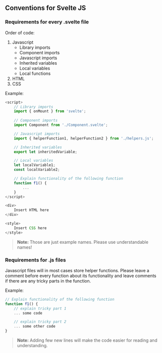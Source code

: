## Conventions for Svelte JS

### Requirements for every .svelte file
Order of code: 
1. Javascript
	- Library imports
	- Component imports 
	- Javascript imports
	- Inherited variables
	- Local variables
	- Local functions
2. HTML
3. CSS

Example:
```javascript
<script>
	// Library imports
	import { onMount } from 'svelte';
	
	// Component imports
	import Component from './Component.svelte';

	// Javascript imports
	import { helperFunction1, helperFunction2 } from './helpers.js';

	// Inherited variables
	export let inheritedVariable;

	// Local variables
	let localVariable1;
	const localVariable2;

	// Explain functionality of the following function
	function f1() {
		...
	}
</script>

<div>
	Insert HTML here
</div>

<style>
	Insert CSS here
</style>
```

> **Note:** Those are just example names. Please use understandable names!

### Requirements for .js files

Javascript files will in most cases store helper functions. Please leave a comment before every function about its functionality and leave comments if there are any tricky parts in the function.

Example:
```javascript
// Explain functionality of the following function
function f1() {
	// explain tricky part 1
	... some code

	// explain tricky part 2
	... some other code
}	
```

> **Note:** Adding few new lines will make the code easier for reading and understanding. 


